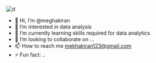 


![d](https://github.com/meghakiran25/meghakiran25/assets/171676076/9361934d-a951-49d3-aa19-bfec656646ae)



- 👋 Hi, I’m @meghakiran
- 👀 I’m interested in data analysis
- 🌱 I’m currently learning skills required for data analytics
- 💞️ I’m looking to collaborate on ...
- 📫 How to reach me mekhakiran123@gmail.com
- ⚡ Fun fact: ..


